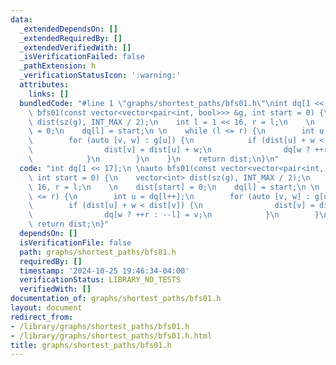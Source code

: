 ```yaml
---
data:
  _extendedDependsOn: []
  _extendedRequiredBy: []
  _extendedVerifiedWith: []
  _isVerificationFailed: false
  _pathExtension: h
  _verificationStatusIcon: ':warning:'
  attributes:
    links: []
  bundledCode: "#line 1 \"graphs/shortest_paths/bfs01.h\"\nint dq[1 << 17];\n \nauto\
    \ bfs01(const vector<vector<pair<int, bool>>> &g, int start = 0) {\n    vector<int>\
    \ dist(sz(g), INT_MAX / 2);\n    int l = 1 << 16, r = l;\n    \n    dist[start]\
    \ = 0;\n    dq[l] = start;\n \n    while (l <= r) {\n        int u = dq[l++];\n\
    \        for (auto [v, w] : g[u]) {\n            if (dist[u] + w < dist[v]) {\n\
    \                dist[v] = dist[u] + w;\n                dq[w ? ++r : --l] = v;\n\
    \            }\n        }\n    }\n    return dist;\n}\n"
  code: "int dq[1 << 17];\n \nauto bfs01(const vector<vector<pair<int, bool>>> &g,\
    \ int start = 0) {\n    vector<int> dist(sz(g), INT_MAX / 2);\n    int l = 1 <<\
    \ 16, r = l;\n    \n    dist[start] = 0;\n    dq[l] = start;\n \n    while (l\
    \ <= r) {\n        int u = dq[l++];\n        for (auto [v, w] : g[u]) {\n    \
    \        if (dist[u] + w < dist[v]) {\n                dist[v] = dist[u] + w;\n\
    \                dq[w ? ++r : --l] = v;\n            }\n        }\n    }\n   \
    \ return dist;\n}"
  dependsOn: []
  isVerificationFile: false
  path: graphs/shortest_paths/bfs01.h
  requiredBy: []
  timestamp: '2024-10-25 19:46:34-04:00'
  verificationStatus: LIBRARY_NO_TESTS
  verifiedWith: []
documentation_of: graphs/shortest_paths/bfs01.h
layout: document
redirect_from:
- /library/graphs/shortest_paths/bfs01.h
- /library/graphs/shortest_paths/bfs01.h.html
title: graphs/shortest_paths/bfs01.h
---
```

